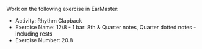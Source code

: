 Work on the following exercise in EarMaster:
- Activity: Rhythm Clapback
- Exercise Name: 12/8 - 1 bar: 8th & Quarter notes, Quarter dotted notes - including rests
- Exercise Number: 20.8
